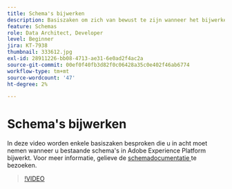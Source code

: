 ```yaml
---
title: Schema's bijwerken
description: Basiszaken om zich van bewust te zijn wanneer het bijwerken van bestaande schema's in Adobe Experience Platform.
feature: Schemas
role: Data Architect, Developer
level: Beginner
jira: KT-7938
thumbnail: 333612.jpg
exl-id: 28911226-bb08-4713-ae31-6e0ad2f4ac2a
source-git-commit: 00ef0f40fb3d82f0c06428a35c0e402f46ab6774
workflow-type: tm+mt
source-wordcount: '47'
ht-degree: 2%

---
```


# Schema&#39;s bijwerken

In deze video worden enkele basiszaken besproken die u in acht moet nemen wanneer u bestaande schema&#39;s in Adobe Experience Platform bijwerkt. Voor meer informatie, gelieve de [ schemadocumentatie ](https://experienceleague.adobe.com/docs/experience-platform/xdm/home.html?lang=nl) te bezoeken.

>[!VIDEO](https://video.tv.adobe.com/v/333612?learn=on)
